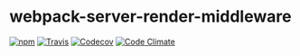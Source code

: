 # webpack-server-render-middleware

[![npm](https://img.shields.io/npm/v/webpack-server-render-middleware.svg)](https://www.npmjs.com/package/webpack-server-render-middleware)
[![Travis](https://img.shields.io/travis/wuct/webpack-server-render-middleware.svg)](https://travis-ci.org/wuct/webpack-server-render-middleware)
[![Codecov](https://img.shields.io/codecov/c/github/wuct/webpack-server-render-middleware/master.svg)](https://codecov.io/github/wuct/webpack-server-render-middleware)
[![Code Climate](https://img.shields.io/codeclimate/github/wuct/webpack-server-render-middleware.svg)](https://codeclimate.com/github/wuct/webpack-server-render-middleware)
